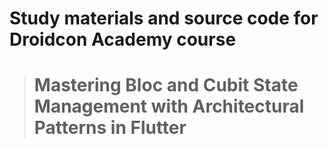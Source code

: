 # Study materials and source code for **Droidcon Academy** course 
> # Mastering Bloc and Cubit State Management with Architectural Patterns in Flutter
